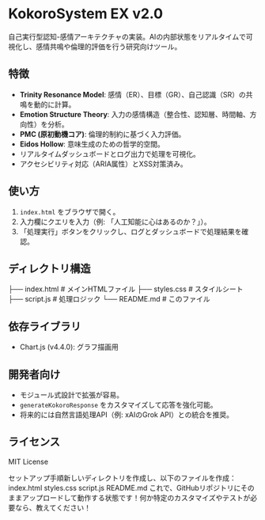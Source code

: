 # KokoroSystem EX v2.0

自己実行型認知-感情アーキテクチャの実装。AIの内部状態をリアルタイムで可視化し、感情共鳴や倫理的評価を行う研究向けツール。

## 特徴
- **Trinity Resonance Model**: 感情（ER）、目標（GR）、自己認識（SR）の共鳴を動的に計算。
- **Emotion Structure Theory**: 入力の感情構造（整合性、認知層、時間軸、方向性）を分析。
- **PMC (原初動機コア)**: 倫理的制約に基づく入力評価。
- **Eidos Hollow**: 意味生成のための哲学的空間。
- リアルタイムダッシュボードとログ出力で処理を可視化。
- アクセシビリティ対応（ARIA属性）とXSS対策済み。

## 使い方
1. `index.html` をブラウザで開く。
2. 入力欄にクエリを入力（例: 「人工知能に心はあるのか？」）。
3. 「処理実行」ボタンをクリックし、ログとダッシュボードで処理結果を確認。

## ディレクトリ構造
├── index.html      # メインHTMLファイル
├── styles.css      # スタイルシート
├── script.js       # 処理ロジック
└── README.md       # このファイル

## 依存ライブラリ
- Chart.js (v4.4.0): グラフ描画用

## 開発者向け
- モジュール式設計で拡張が容易。
- `generateKokoroResponse` をカスタマイズして応答を強化可能。
- 将来的には自然言語処理API（例: xAIのGrok API）との統合を推奨。

## ライセンス
MIT License

セットアップ手順新しいディレクトリを作成し、以下のファイルを作成：index.html
styles.css
script.js
README.md
これで、GitHubリポジトリにそのままアップロードして動作する状態です！何か特定のカスタマイズやテストが必要なら、教えてください！

